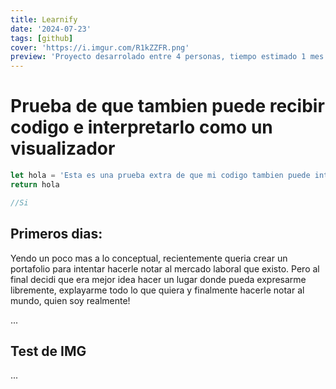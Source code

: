 ```yaml
---
title: Learnify
date: '2024-07-23'
tags: [github]
cover: 'https://i.imgur.com/R1kZZFR.png'
preview: 'Proyecto desarrolado entre 4 personas, tiempo estimado 1 mes'
---
```


# Prueba de que tambien puede recibir codigo e interpretarlo como un visualizador

```ts
let hola = 'Esta es una prueba extra de que mi codigo tambien puede interpretar esto'
return hola

//Si

```

## Primeros dias:

Yendo un poco mas a lo conceptual, recientemente queria crear un portafolio para intentar hacerle notar al mercado laboral que existo.
Pero al final decidi que era mejor idea hacer un lugar donde pueda expresarme libremente, explayarme todo lo que quiera y finalmente 
hacerle notar al mundo, quien soy realmente!

...


## Test de IMG

...
